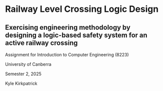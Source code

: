 # Railway Level Crossing Logic Design

## Exercising engineering methodology by designing a logic-based safety system for an active railway crossing

Assignment for Introduction to Computer Engineering (8223)

University of Canberra

Semester 2, 2025

Kyle Kirkpatrick
